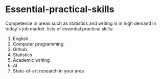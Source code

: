 # Essential-practical-skills
Competence in areas such as statistics and writing is in high demand in today's job market.
lists of essential practical skills:
1. English
2. Computer programming
3. Github
4. Statistics
5. Academic writing
6. AI
7. State-of-art research in your area
